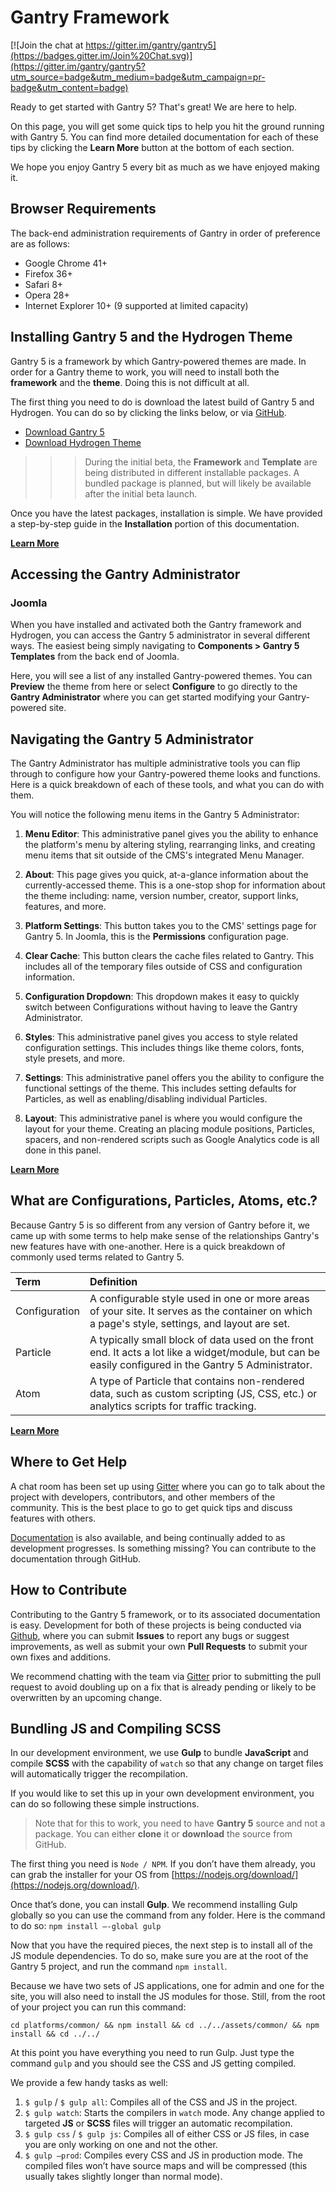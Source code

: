 Gantry Framework
================

[![Join the chat at https://gitter.im/gantry/gantry5](https://badges.gitter.im/Join%20Chat.svg)](https://gitter.im/gantry/gantry5?utm_source=badge&utm_medium=badge&utm_campaign=pr-badge&utm_content=badge)

Ready to get started with Gantry 5? That's great! We are here to help.

On this page, you will get some quick tips to help you hit the ground running with Gantry 5. You can find more detailed documentation for each of these tips by clicking the **Learn More** button at the bottom of each section.

We hope you enjoy Gantry 5 every bit as much as we have enjoyed making it.

## Browser Requirements

The back-end administration requirements of Gantry in order of preference are as follows:

* Google Chrome 41+
* Firefox 36+
* Safari 8+
* Opera 28+
* Internet Explorer 10+ (9 supported at limited capacity)

## Installing Gantry 5 and the Hydrogen Theme

Gantry 5 is a framework by which Gantry-powered themes are made. In order for a Gantry theme to work, you will need to install both the **framework** and the **theme**. Doing this is not difficult at all.

The first thing you need to do is download the latest build of Gantry 5 and Hydrogen. You can do so by clicking the links below, or via [GitHub](http://github.com/gantry/gantry5/).

* [Download Gantry 5](https://github.com/gantry/gantry5/releases/download/5.0.0-beta.4/joomla-pkg_gantry5_v5.0.0-beta.4.zip)
* [Download Hydrogen Theme](https://github.com/gantry/gantry5/releases/download/5.0.0-beta.4/joomla-tpl_g5_hydrogen_v5.0.0-beta.4.zip)

>>> During the initial beta, the **Framework** and **Template** are being distributed in different installable packages. A bundled package is planned, but will likely be available after the initial beta launch.

Once you have the latest packages, installation is simple. We have provided a step-by-step guide in the **Installation** portion of this documentation.

[**Learn More**](http://docs.gantry.org/gantry5/basics/installation)

## Accessing the Gantry Administrator

### Joomla
When you have installed and activated both the Gantry framework and Hydrogen, you can access the Gantry 5 administrator in several different ways. The easiest being simply navigating to **Components > Gantry 5 Templates** from the back end of Joomla.

Here, you will see a list of any installed Gantry-powered themes. You can **Preview** the theme from here or select **Configure** to go directly to the **Gantry Administrator** where you can get started modifying your Gantry-powered site.

## Navigating the Gantry 5 Administrator

The Gantry Administrator has multiple administrative tools you can flip through to configure how your Gantry-powered theme looks and functions. Here is a quick breakdown of each of these tools, and what you can do with them.

You will notice the following menu items in the Gantry 5 Administrator:

1. **Menu Editor**: This administrative panel gives you the ability to enhance the platform's menu by altering styling, rearranging links, and creating menu items that sit outside of the CMS's integrated Menu Manager.

2. **About**: This page gives you quick, at-a-glance information about the currently-accessed theme. This is a one-stop shop for information about the theme including: name, version number, creator, support links, features, and more.

3. **Platform Settings**: This button takes you to the CMS' settings page for Gantry 5. In Joomla, this is the **Permissions** configuration page.

4. **Clear Cache**: This button clears the cache files related to Gantry. This includes all of the temporary files outside of CSS and configuration information.

5. **Configuration Dropdown**: This dropdown makes it easy to quickly switch between Configurations without having to leave the Gantry Administrator.

6. **Styles**: This administrative panel gives you access to style related configuration settings. This includes things like theme colors, fonts, style presets, and more.

7. **Settings**: This administrative panel offers you the ability to configure the functional settings of the theme. This includes setting defaults for Particles, as well as enabling/disabling individual Particles.

8. **Layout**: This administrative panel is where you would configure the layout for your theme. Creating an placing module positions, Particles, spacers, and non-rendered scripts such as Google Analytics code is all done in this panel.

[**Learn More**](http://docs.gantry.org/gantry5/configure/gantry-admin)

## What are Configurations, Particles, Atoms, etc.?

Because Gantry 5 is so different from any version of Gantry before it, we came up with some terms to help make sense of the relationships Gantry's new features have with one-another. Here is a quick breakdown of commonly used terms related to Gantry 5.

| Term          | Definition                                                                                                                                             |
| :-----        | :-----                                                                                                                                                 |
| Configuration | A configurable style used in one or more areas of your site. It serves as the container on which a page's style, settings, and layout are set.         |
| Particle      | A typically small block of data used on the front end. It acts a lot like a widget/module, but can be easily configured in the Gantry 5 Administrator. |
| Atom          | A type of Particle that contains non-rendered data, such as custom scripting (JS, CSS, etc.) or analytics scripts for traffic tracking.                |

[**Learn More**](http://docs.gantry.org/gantry5/basics/terminology)

## Where to Get Help

A chat room has been set up using [Gitter](https://gitter.im/gantry/gantry5) where you can go to talk about the project with developers, contributors, and other members of the community. This is the best place to go to get quick tips and discuss features with others.

[Documentation](http://docs.gantry.org) is also available, and being continually added to as development progresses. Is something missing? You can contribute to the documentation through GitHub.

## How to Contribute

Contributing to the Gantry 5 framework, or to its associated documentation is easy. Development for both of these projects is being conducted via [Github](http://github.com), where you can submit **Issues** to report any bugs or suggest improvements, as well as submit your own **Pull Requests** to submit your own fixes and additions.

We recommend chatting with the team via [Gitter](https://gitter.im/gantry/gantry5) prior to submitting the pull request to avoid doubling up on a fix that is already pending or likely to be overwritten by an upcoming change.

## Bundling JS and Compiling SCSS

In our development environment, we use **Gulp** to bundle **JavaScript** and compile **SCSS** with the capability of `watch` so that any change on target files will automatically trigger the recompilation.

If you would like to set this up in your own development environment, you can do so following these simple instructions.

> Note that for this to work, you need to have **Gantry 5** source and not a package. You can either **clone** it or **download** the source from GitHub.

The first thing you need is `Node / NPM`. If you don’t have them already, you can grab the installer for your OS from [https://nodejs.org/download/](https://nodejs.org/download/).

Once that’s done, you can install **Gulp**. We recommend installing Gulp globally so you can use the command from any folder. Here is the command to do so: `npm install —-global gulp`

Now that you have the required pieces, the next step is to install all of the JS module dependencies. To do so, make sure you are at the root of the Gantry 5 project, and run the command `npm install`.

Because we have two sets of JS applications, one for admin and one for the site, you will also need to install the JS modules for those. Still, from the root of your project you can run this command:

`cd platforms/common/ && npm install && cd ../../assets/common/ && npm install && cd ../../`

At this point you have everything you need to run Gulp. Just type the command `gulp` and you should see the CSS and JS getting compiled.

We provide a few handy tasks as well:

  1. `$ gulp` / `$ gulp all`: Compiles all of the CSS and JS in the project.
  2. `$ gulp watch`: Starts the compilers in `watch` mode. Any change applied to targeted **JS** or **SCSS** files will trigger an automatic recompilation.
  3. `$ gulp css` / `$ gulp js`: Compiles all of either CSS or JS files, in case you are only working on one and not the other.
  4. `$ gulp —prod`: Compiles every CSS and JS in production mode. The compiled files won’t have source maps and will be compressed (this usually takes slightly longer than normal mode).
